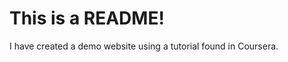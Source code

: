 <h1>This is a README!</h1>
<a> I have created a demo website using a tutorial found in Coursera. </a>
